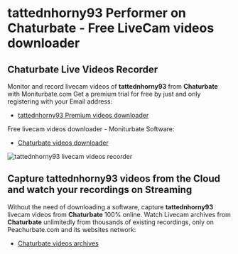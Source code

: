 # tattednhorny93 Performer on Chaturbate - Free LiveCam videos downloader

## Chaturbate Live Videos Recorder

Monitor and record livecam videos of **tattednhorny93** from **Chaturbate** with Moniturbate.com
Get a premium trial for free by just and only registering with your Email address:
* [tattednhorny93 Premium videos downloader](https://moniturbate.com/request-demo-licence-key.html)

Free livecam videos downloader - Moniturbate Software:
* [Chaturbate videos downloader](https://moniturbate.com/moniturbate-download-software.html)

![tattednhorny93 livecam videos recorder](https://peachurnet.com/templates/moniturbate-software.png)


## Capture tattednhorny93 videos from the Cloud and watch your recordings on Streaming

Without the need of downloading a software, capture **tattednhorny93** livecam videos from **Chaturbate** 100% online.
Watch Livecam archives from **Chaturbate** unlimitedly from thousands of existing recordings, only on Peachurbate.com and its websites network:
* [Chaturbate videos archives](https://peachurnet.com/)